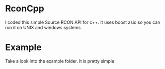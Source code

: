 # RconCpp

I coded this simple Source RCON API for c++. It uses boost asio so you can run it on UNIX and windows systems

# Example
Take a look into the example folder. It is pretty simple

